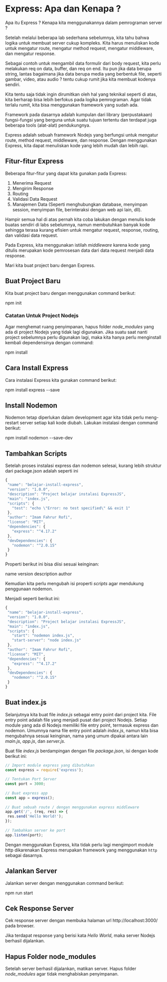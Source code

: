 # Express: Apa dan Kenapa ?
 
Apa itu Express ? Kenapa kita menggunakannya dalam pemrograman server ?
 
Setelah melalui beberapa lab sederhana sebelumnya, kita tahu bahwa logika untuk membuat server cukup kompleks. Kita harus menuliskan kode untuk mengatur route, mengatur method request, mengatur middleware, dan mengatur response.
 
Sebagai contoh untuk mengambil data formulir dari body request, kita perlu melakukan req on data, buffer, dan req on end. Itu pun jika data berupa string, lantas bagaimana jika data berupa media yang berbentuk file, seperti gambar, video, atau audio ? tentu cukup rumit jika kita membuat kodenya sendiri.
 
Kita tentu saja tidak ingin dirumitkan oleh hal yang teknikal seperti di atas, kita berharap bisa lebih berfokus pada logika pemrograman. Agar tidak terlalu rumit, kita bisa menggunakan framework yang sudah ada.
 
Framework pada dasarnya adalah kumpulan dari library (perpustakaan) fungsi-fungsi yang berguna untuk suatu tujuan tertentu dan terdapat juga beberapa tools (alat-alat) pendukungnya.
 
Express adalah sebuah framework Nodejs yang berfungsi untuk mengatur route, method request, middleware, dan response. Dengan menggunakan Express, kita dapat menuliskan kode yang lebih mudah dan lebih rapi.
 
## Fitur-fitur Express
 
Beberapa fitur-fitur yang dapat kita gunakan pada Express:
 
1.  Menerima Request
2.  Mengirim Response
3.  Routing
4.  Validasi Data Request
5.  Manajemen Data (Seperti menghubungkan database, menyimpan session, menyimpan file, berinteraksi dengan web api lain, dll).
 
Hampir semua hal di atas pernah kita coba lakukan dengan menulis kode buatas sendiri di labs sebelumnya, namun membutuhkan banyak kode sehingga terasa kurang efisien untuk mengatur request, response, routing, dan validasi data request.
 
Pada Express, kita menggunakan istilah _middleware_ karena kode yang ditulis merupakan kode pemrosesan data dari data request menjadi data response.
 
Mari kita buat project baru dengan Express.
## Buat Project Baru
 
Kita buat project baru dengan menggunakan command berikut:
 
   npm init
 
### Catatan Untuk Project Nodejs
 
Agar menghemat ruang penyimpanan, hapus folder _node_modules_ yang ada di project Nodejs yang tidak lagi digunakan. Jika suatu saat nanti project sebelumnya perlu digunakan lagi, maka kita hanya perlu menginstall kembali dependensinya dengan command:
 
   npm install
## Cara Install Express
 
Cara instalasi Express kita gunakan command berikut:
 
   npm install express --save
 
## Install Nodemon
 
Nodemon tetap diperlukan dalam development agar kita tidak perlu meng-restart server setiap kali kode diubah. Lakukan instalasi dengan command berikut:
 
   npm install nodemon --save-dev
 
## Tambahkan Scripts
 
Setelah proses instalasi express dan nodemon selesai, kurang lebih struktur dari package.json adalah seperti ini
 
```javascript
{
 "name": "belajar-install-express",
 "version": "1.0.0",
 "description": "Project belajar instalasi ExpressJS",
 "main": "index.js",
 "scripts": {
   "test": "echo \"Error: no test specified\" && exit 1"
 },
 "author": "Imam Fahrur Rofi",
 "license": "MIT",
 "dependencies": {
   "express": "^4.17.2"
 },
 "devDependencies": {
   "nodemon": "^2.0.15"
 }
}
```
 
Properti berikut ini bisa diisi sesuai keinginan:
 
   name
   version
   description
   author
  
Kemudian kita perlu mengubah isi properti _scripts_ agar mendukung penggunaan nodemon.
 
Menjadi seperti berikut ini:
 
```javascript
{
 "name": "belajar-install-express",
 "version": "1.0.0",
 "description": "Project belajar instalasi ExpressJS",
 "main": "index.js",
 "scripts": {
   "start": "nodemon index.js",
   "start-server": "node index.js"
 },
 "author": "Imam Fahrur Rofi",
 "license": "MIT",
 "dependencies": {
   "express": "^4.17.2"
 },
 "devDependencies": {
   "nodemon": "^2.0.15"
 }
}
```
 
## Buat index.js
 
Selanjutnya kita buat file _index.js_ sebagai entry point dari project kita. File entry point adalah file yang menjadi pusat dari project Nodejs. Setiap module yang ada di Nodejs memiliki file entry point, termasuk express dan nodemon. Umumnya nama file entry point adalah _index.js_, namun kita bisa mengubahnya sesuai keinginan, nama yang umum dipakai antara lain _main.js_, _app.js_, dan _server.js_.
 
Buat file _index.js_ berdampingan dengan file _package.json_, isi dengan kode berikut ini:
 
```javascript
// Import module express yang dibutuhkan
const express = require('express');
 
// Tentukan Port Server
const port = 3000;
 
// Buat express app
const app = express();
 
// Buat sebuah route / dengan menggunakan express middleware
app.get('/', (req, res) => {
 res.send('Hello World!');
});
 
// Tambahkan server ke port
app.listen(port);
```
 
Dengan menggunakan Express, kita tidak perlu lagi mengimport module http dikarenakan Express merupakan framework yang menggunakan `http` sebagai dasarnya.
 
## Jalankan Server
 
Jalankan server dengan menggunakan command berikut:
 
   npm run start
 
## Cek Response Server
 
Cek response server dengan membuka halaman url http://localhost:3000/ pada browser.
 
Jika terdapat response yang berisi kata _Hello World_, maka server Nodejs berhasil dijalankan.
 
## Hapus Folder node_modules
 
Setelah server berhasil dijalankan, matikan server. Hapus folder _node_modules_ agar tidak menghabiskan penyimpanan.

